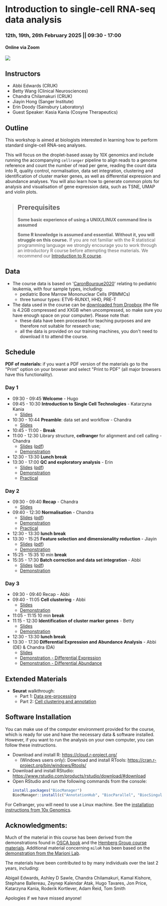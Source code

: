 # Introduction to single-cell RNA-seq data analysis

### 12th, 19th, 26th February 2025 || 09:30 - 17:00
#### Online via Zoom

![](UnivCambridge_ScRnaSeqIntro_Base/Images/uniOfCamCrukLogos.png)

## Instructors

- Abbi Edwards (CRUK)
- Betty Wang (Clinical Neurosciences)
- Chandra Chilamakuri (CRUK)
- Jiayin Hong (Sanger Institute)
- Erin Doody (Sainsbury Laboratory)
- Guest Speaker: Kasia Kania (Cosyne Therapeutics)

## Outline

This workshop is aimed at biologists interested in learning how to perform
standard single-cell RNA-seq analyses.

This will focus on the droplet-based assay by 10X genomics and include running
the accompanying `cellranger` pipeline to align reads to a genome reference and
count the number of read per gene, reading the count data into R, quality control,
normalisation, data set integration, clustering and identification of cluster
marker genes, as well as differential expression and abundance analyses.
You will also learn how to generate common plots for analysis and visualisation
of gene expression data, such as TSNE, UMAP and violin plots.

> ## Prerequisites
>
> __**Some basic experience of using a UNIX/LINUX command line is assumed**__
>
> __**Some R knowledge is assumed and essential. Without it, you
> will struggle on this course.**__
> If you are not familiar with the R statistical programming language we
> strongly encourage you to work through an introductory R course before
> attempting these materials.
> We recommend our [Introduction to R course](https://bioinformatics-core-shared-training.github.io/r-intro/).

## Data

* The course data is based on '[CaronBourque2020](https://www.nature.com/articles/s41598-020-64929-x)'
  relating to pediatric leukemia, with four sample types, including:
  * pediatric Bone Marrow Mononuclear Cells (PBMMCs)
  * three tumour types: ETV6-RUNX1, HHD, PRE-T  
* The data used in the course can be [downloaded from Dropbox](https://www.dropbox.com/sh/qwxgat50tsg8m3r/AAAzQd5WXuEBGOFl3m4f5B1La?dl=1) (the file is 4.2GB compressed and XXGB when uncompressed, so make sure you have enough space on your computer). Please note that:
  * these data have been processed for teaching purposes and are therefore not suitable for research use;
  * all the data is provided on our training machines, you don't need to download it to attend the course.

## Schedule

**PDF of materials:** if you want a PDF version of the materials go to the "Print" option on your browser and select "Print to PDF" (all major browsers have this functionality).

### Day 1


* 09:30 - 09:45 **Welcome** - Hugo
* 09:45 - 10:30 **Introduction to Single Cell Technologies** - Katarzyna Kania
    + [Slides](UnivCambridge_ScRnaSeqIntro_Base/Slides/01_Introduction.pdf)
* 10:30 - 10:44 **Preamble**: data set and workflow - Chandra
    + [Slides](UnivCambridge_ScRnaSeqIntro_Base/Slides/02_PreambleSlides.html)
* 10:45 - 11:00 - **Break**
* 11:00 - 12:30 Library structure, **cellranger** for alignment and cell calling - Chandra
    + [Slides](UnivCambridge_ScRnaSeqIntro_Base/Slides/03_CellRangerSlides.html) \([pdf](UnivCambridge_ScRnaSeqIntro_Base/Slides/03_CellRangerSlides.pdf)\)
    + [Demonstration](UnivCambridge_ScRnaSeqIntro_Base/Markdowns/03_CellRanger.html)
* 12:30 - 13:30 **Lunch break**
* 13:30 - 17:00 **QC and exploratory analysis** - Erin
    + [Slides](UnivCambridge_ScRnaSeqIntro_Base/Slides/04_QualityControlSlides.html) \([pdf](UnivCambridge_ScRnaSeqIntro_Base/Slides/04_QualityControlSlides.pdf)\)
    + [Demonstration](UnivCambridge_ScRnaSeqIntro_Base/Markdowns/04_Preprocessing_And_QC.html)
        <!-- + [Demo live script](live_scripts/04_demonstration_live_script.R) -->
    + [Practical](UnivCambridge_ScRnaSeqIntro_Base/Markdowns/04_Preprocessing_And_QC.Exercise.html)  
       <!-- + [Exercise live script](live_scripts/04_exercise_live_script.R) -->

### Day 2


* 09:30 - 09:40 **Recap** - Chandra
    + [Slides](UnivCambridge_ScRnaSeqIntro_Base/Slides/00_Day1_Recap.html)
* 09:40 - 12:30 **Normalisation** - Chandra
    + [Slides](UnivCambridge_ScRnaSeqIntro_Base/Slides/05_NormalisationSlides.html) \([pdf](UnivCambridge_ScRnaSeqIntro_Base/Slides/05_NormalisationSlides.pdf)\)
    + [Demonstration](UnivCambridge_ScRnaSeqIntro_Base/Markdowns/05_Normalisation.html)    
    + [Practical](UnivCambridge_ScRnaSeqIntro_Base/Markdowns/05_Normalisation_exercises.html)
* 12:30 - 13:30 **lunch break**
* 13:30 - 15:25 **Feature selection and dimensionality reduction** - Jiayin
    + [Slides](UnivCambridge_ScRnaSeqIntro_Base/Slides/06_FeatureSelectionAndDimensionalityReduction_slides.html) \([pdf](UnivCambridge_ScRnaSeqIntro_Base/Slides/06_FeatureSelectionAndDimensionalityReduction_slides.pdf)\)
    + [Demonstration](UnivCambridge_ScRnaSeqIntro_Base/Markdowns/06_FeatureSelectionAndDimensionalityReduction.html)
* 15:25 - 15:35 10 min **break**
* 15:35 - 17:30 **Batch correction and data set integration** - Abbi
    + [Slides](UnivCambridge_ScRnaSeqIntro_Base/Slides/07_DataIntegrationAndBatchCorrectionSlides.html) \([pdf](UnivCambridge_ScRnaSeqIntro_Base/Slides/07_DataIntegrationAndBatchCorrectionSlides.pdf)\)
    + [Demonstration](UnivCambridge_ScRnaSeqIntro_Base/Markdowns/07_Dataset_Integration.html)

### Day 3

* 09:30 - 09:40 Recap - Abbi
* 09:40 - 11:05 **Cell clustering** - Abbi
    + [Slides](UnivCambridge_ScRnaSeqIntro_Base/Slides/08_ClusteringSlides.html)
    + [Demonstration](UnivCambridge_ScRnaSeqIntro_Base/Markdowns/08_Clustering.html)
* 11:05 - 11:15 10 min **break**
* 11:15 - 12:30 **Identification of cluster marker genes** - Betty
    + [Slides](UnivCambridge_ScRnaSeqIntro_Base/Slides/09_ClusterMarkerGenes.html)
    + [Demonstration](UnivCambridge_ScRnaSeqIntro_Base/Markdowns/09_Cluster_Marker_Genes.html)
* 12:30 - 13:30 **lunch break**
* 13:30 - 17.30 **Differential Expression and Abundance Analysis** - Abbi (DE) & Chandra (DA)
    + [Slides](UnivCambridge_ScRnaSeqIntro_Base/Slides/10_DifferentialExpressionAndAbundance.pdf) 
    + [Demonstration - Differential Expression](UnivCambridge_ScRnaSeqIntro_Base/Markdowns/10_Differential_Expression.html)
    + [Demonstration - Differential Abundance](UnivCambridge_ScRnaSeqIntro_Base/Markdowns/11_Differential_Abundance.html)


## Extended Materials

* **Seurat** walkthrough:
  * Part 1: [Data pre-processing](UnivCambridge_ScRnaSeqIntro_Base/Markdowns/101-seurat_part1.html)
  * Part 2: [Cell clustering and annotation](UnivCambridge_ScRnaSeqIntro_Base/Markdowns/101-seurat_part2.html)


## Software Installation

You can make use of the computer environment provided for the course, which is ready for use and have the necessary data & software installed.
However, if you want to run the analysis on your own computer, you can follow these instructions.

* Download and install R: https://cloud.r-project.org/
  * (Windows users only): Download and install RTools: https://cran.r-project.org/bin/windows/Rtools/
* Download and install RStudio: https://www.rstudio.com/products/rstudio/download/#download
* Open RStudio and run the following commands from the console:
    ```r
    install.packages("BiocManager")
    BiocManager::install(c("AnnotationHub", "BiocParallel", "BiocSingular", "DropletUtils", "PCAtools", "batchelor", "bluster", "cluster", "clustree", "dynamicTreeCut", "edgeR", "ensembldb", "ggplot2", "igraph", "patchwork", "pheatmap", "scater", "scran", "tidyverse"))
    ```

For Cellranger, you will need to use a Linux machine.
See the [installation instructions from 10x Genomics](https://support.10xgenomics.com/single-cell-gene-expression/software/pipelines/latest/installation).


## Acknowledgments:

Much of the material in this course has been derived from the demonstrations found in
[OSCA book](https://bioconductor.org/books/release/OSCA/)
and the [Hemberg Group course materials](https://www.singlecellcourse.org/). Additional material concerning `miloR` has been based on the [demonstration from the Marioni Lab](https://marionilab.github.io/miloR/articles/milo_demo.html).

The materials have been contributed to by many individuals over the last 2 years, including:

Abigail Edwards, Ashley D Sawle, Chandra Chilamakuri, Kamal Kishore, Stephane Ballereau, Zeynep Kalendar Atak, Hugo Tavares, Jon Price, Katarzyna Kania, Roderik Kortlever, Adam Reid, Tom Smith

Apologies if we have missed anyone!
